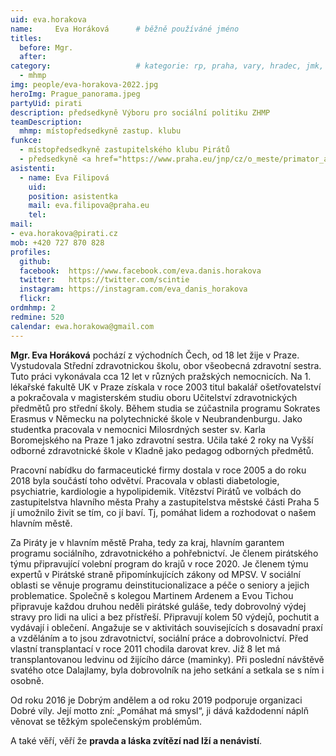 ```yaml
---
uid: eva.horakova
name:     Eva Horáková  	# běžně používáné jméno
titles:
  before: Mgr. 
  after:
category:                 	# kategorie: rp, praha, vary, hradec, jmk, senat
  - mhmp
img: people/eva-horakova-2022.jpg
heroImg: Prague_panorama.jpeg
partyUid: pirati
description: předsedkyně Výboru pro sociální politiku ZHMP
teamDescription:
  mhmp: místopředsedkyně zastup. klubu
funkce: 
  - místopředsedkyně zastupitelského klubu Pirátů
  - předsedkyně <a href="https://www.praha.eu/jnp/cz/o_meste/primator_a_volene_organy/zastupitelstvo/vybory_zastupitelstva/index.html?committeeId=33582">Výboru pro sociální politiku ZHMP</a>  
asistenti:
  - name: Eva Filipová
    uid: 
    position: asistentka
    mail: eva.filipova@praha.eu
    tel:
mail:
- eva.horakova@pirati.cz
mob: +420 727 870 828
profiles:
  github:       
  facebook:  https://www.facebook.com/eva.danis.horakova  
  twitter: 	 https://twitter.com/scintie
  instagram: https://instagram.com/eva_danis_horakova
  flickr:		  
ordmhmp: 2
redmine: 520
calendar: ewa.horakowa@gmail.com
---
```


**Mgr. Eva Horáková** pochází z východních Čech, od 18 let žije v Praze. Vystudovala Střední zdravotnickou školu, obor všeobecná zdravotní sestra. Tuto práci vykonávala cca 12 let v různých pražských nemocnicích. Na 1. lékařské fakultě UK v Praze získala v roce 2003 titul bakalář ošetřovatelství a pokračovala v magisterském studiu oboru Učitelství zdravotnických předmětů pro střední školy. Během studia se zúčastnila programu Sokrates Erasmus v Německu na polytechnické škole v Neubrandenburgu. Jako studentka pracovala v nemocnici Milosrdných sester sv. Karla Boromejského na Praze 1 jako zdravotní sestra. Učila také 2 roky na Vyšší odborné zdravotnické škole v Kladně jako pedagog odborných předmětů.

Pracovní nabídku do farmaceutické firmy dostala v roce 2005 a do roku 2018 byla součástí toho odvětví. Pracovala v oblasti diabetologie, psychiatrie, kardiologie a hypolipidemik. Vítězství Pirátů ve volbách do zastupitelstva hlavního města Prahy a zastupitelstva městské části Praha 5 jí umožnilo živit se tím, co jí baví. Tj, pomáhat lidem a rozhodovat o našem hlavním městě.

Za Piráty je v hlavním městě Praha, tedy za kraj, hlavním garantem programu sociálního, zdravotnického a pohřebnictví. Je členem pirátského týmu připravující volební program do krajů v roce 2020. Je členem týmu expertů v Pirátské straně připomínkujících zákony od MPSV. V sociální oblasti se věnuje programu deinstitucionalizace a péče o seniory a jejich problematice. Společně s kolegou Martinem Ardenem a Evou Tichou připravuje každou druhou neděli pirátské guláše, tedy dobrovolný výdej stravy pro lidi na ulici a bez přístřeší. Připravují kolem 50 výdejů, pochutit a vydávají i oblečení.
Angažuje se v aktivitách souvisejících s dosavadní praxí a vzděláním a to jsou zdravotnictví, sociální práce a dobrovolnictví. Před vlastní transplantací v roce 2011 chodila darovat krev. Již 8 let má transplantovanou ledvinu od žijícího dárce (maminky). Při poslední návštěvě svatého otce Dalajlamy, byla dobrovolník na jeho setkání a setkala se s ním i osobně.

Od roku 2016 je Dobrým andělem a od roku 2019 podporuje organizaci Dobré víly. Její motto zní: „Pomáhat má smysl“, ji dává každodenní náplň věnovat se těžkým společenským problémům.

A také věří, věří že **pravda a láska zvítězí nad lží a nenávistí**.
